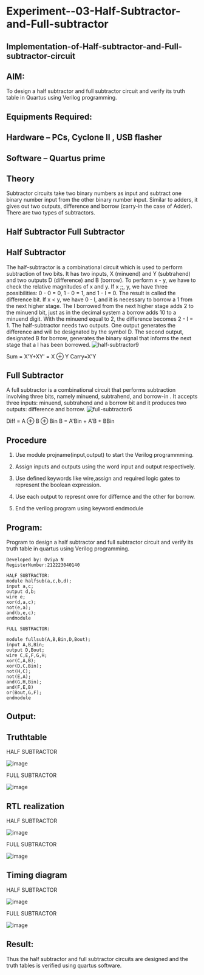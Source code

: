 # Experiment--03-Half-Subtractor-and-Full-subtractor
## Implementation-of-Half-subtractor-and-Full-subtractor-circuit
## AIM:
To design a half subtractor and full subtractor circuit and verify its truth table in Quartus using Verilog programming.

## Equipments Required:
## Hardware – PCs, Cyclone II , USB flasher
## Software – Quartus prime
## Theory
Subtractor circuits take two binary numbers as input and subtract one binary number input from the other binary number input. Similar to adders, it gives out two outputs, difference and borrow (carry-in the case of Adder). There are two types of subtractors.

## Half Subtractor Full Subtractor
## Half Subtractor
The half-subtractor is a combinational circuit which is used to perform subtraction of two bits. It has two inputs, X (minuend) and Y (subtrahend) and two outputs D (difference) and B (borrow). To perform x - y, we have to check the relative magnitudes of x and y. If x ;;, y, we have three possibilities: 0 - 0 = 0, 1 - 0 = 1, and 1 - I = 0. The result is called the difference bit. If x < y, we have 0 - I, and it is necessary to borrow a 1 from the next higher stage. The I borrowed from the next higher stage adds 2 to the minuend bit, just as in the decimal system a borrow adds 10 to a minuend digit. With the minuend equal to 2, the difference becomes 2 - I = 1. The half-subtractor needs two outputs. One output generates the difference and will be designated by the symbol D. The second output, designated B for borrow, generates the binary signal that informs the next stage that a I has been borrowed.
![half-subtractor9](https://user-images.githubusercontent.com/36288975/166112538-58c3bc7c-ee5d-4e6a-ac8d-8e8328efe27a.png)


Sum = X'Y+XY' = X ⊕ Y
Carry=X'Y

## Full Subtractor
A full subtractor is a combinational circuit that performs subtraction involving three bits, namely minuend, subtrahend, and borrow-in . It accepts three inputs: minuend, subtrahend and a borrow bit and it produces two outputs: difference and borrow. 
![full-subtractor6](https://user-images.githubusercontent.com/36288975/166112541-24c68359-3de8-4674-ae22-8272ffc385ed.png)


Diff = A ⊕ B ⊕ Bin B = A'Bin + A'B + BBin

## Procedure
1. Use module projname(input,output) to start the Verilog programmming.

2. Assign inputs and outputs using the word input and output respectively.

3. Use defined keywords like wire,assign and required logic gates to represent the boolean expression.

4. Use each output to represnt onre for differnce and the other for borrow.

5. End the verilog program using keyword endmodule
 


## Program:

Program to design a half subtractor and full subtractor circuit and verify its truth table in quartus using Verilog programming.
```
Developed by: Oviya N 
RegisterNumber:212223040140

HALF SUBTRACTOR:
module halfsub(a,c,b,d);
input a,c;
output d,b;
wire e;
xor(d,a,c);
not(e,a);
and(b,e,c);
endmodule

FULL SUBTRACTOR:

module fullsub(A,B,Bin,D,Bout);
input A,B,Bin;
output D,Bout;
wire C,E,F,G,H;
xor(C,A,B);
xor(D,C,Bin);
not(H,C);
not(E,A);
and(G,H,Bin);
and(F,E,B)
or(Bout,G,F);
endmodule

```
## Output:

## Truthtable

HALF SUBTRACTOR

![image](https://github.com/Oviya49/Experiment--03-Half-Subtractor-and-Full-subtractor/assets/153576803/e39ebadc-b5e4-4879-8839-7ddc433d4ae7)

FULL SUBTRACTOR

![image](https://github.com/Oviya49/Experiment--03-Half-Subtractor-and-Full-subtractor/assets/153576803/5f5648d3-22ff-4e85-a4ff-fb764828c874)


##  RTL realization

HALF SUBTRACTOR

![image](https://github.com/Oviya49/Experiment--03-Half-Subtractor-and-Full-subtractor/assets/153576803/26b7650f-887c-4208-88bd-49bd5822a299)

FULL SUBTRACTOR

![image](https://github.com/Oviya49/Experiment--03-Half-Subtractor-and-Full-subtractor/assets/153576803/1fdb4e3d-d7a9-4d88-9cdf-5b7f311a02d7)


## Timing diagram

HALF SUBTRACTOR

![image](https://github.com/Oviya49/Experiment--03-Half-Subtractor-and-Full-subtractor/assets/153576803/853ef091-33a2-46c9-bcbc-b3a3809acc27)

FULL SUBTRACTOR


![image](https://github.com/Oviya49/Experiment--03-Half-Subtractor-and-Full-subtractor/assets/153576803/59e84bde-a709-43aa-a43e-09604c7c3cc5)


## Result:

Thus the half subtractor and full subtractor circuits are designed and the truth tables is verified using quartus software.



